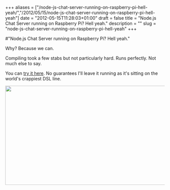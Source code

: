 +++
aliases = ["/node-js-chat-server-running-on-raspberry-pi-hell-yeah/","/2012/05/15/node-js-chat-server-running-on-raspberry-pi-hell-yeah"]
date = "2012-05-15T11:28:03+01:00"
draft = false
title = "Node.js Chat Server running on Raspberry Pi? Hell yeah."
description = ""
slug = "node-js-chat-server-running-on-raspberry-pi-hell-yeah"
+++

#"Node.js Chat Server running on Raspberry Pi? Hell yeah."

Why? Because we can.

Compiling took a few stabs but not particularly hard. Runs perfectly. Not much else to say.

You can <a href="http://bandonmines.dyndns.org/">try it here</a>. No guarantees I'll leave it running as it's sitting on the world's crappiest DSL line.

<a href="https://d2j17b10ywb1i7.cloudfront.net/wp-content/uploads/2012/05/desktop-1_001.png"><img class="alignnone size-large wp-image-728" title="desktop 1_001" src="https://d2j17b10ywb1i7.cloudfront.net/wp-content/uploads/2012/05/desktop-1_001-1024x552.png" alt="" width="584" height="314" /></a>